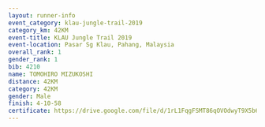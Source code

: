 ```yaml
---
layout: runner-info 
event_category: klau-jungle-trail-2019 
category_km: 42KM 
event-title: KLAU Jungle Trail 2019 
event-location: Pasar Sg Klau, Pahang, Malaysia 
overall_rank: 1
gender_rank: 1
bib: 4210
name: TOMOHIRO MIZUKOSHI
distance: 42KM
category: 42KM
gender: Male
finish: 4-10-58
certificate: https://drive.google.com/file/d/1rL1FqgFSMT86qOVOdwyT9X5b6f38nx33/view?usp=sharing
---
```

